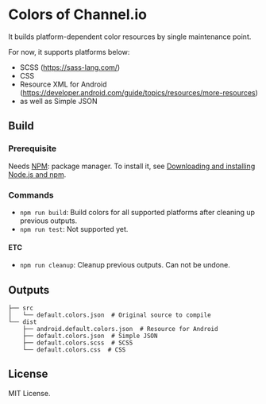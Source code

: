 # Colors of Channel.io
It builds platform-dependent color resources by single maintenance point.

For now, it supports platforms below:
- SCSS (https://sass-lang.com/)
- CSS
- Resource XML for Android (https://developer.android.com/guide/topics/resources/more-resources)
- as well as Simple JSON

## Build
### Prerequisite
Needs [NPM](https://www.npmjs.com/): package manager.
To install it, see [Downloading and installing Node.js and npm](https://docs.npmjs.com/downloading-and-installing-node-js-and-npm).

### Commands
- `npm run build`: Build colors for all supported platforms after cleaning up previous outputs.
- `npm run test`: Not supported yet.

#### ETC
- `npm run cleanup`: Cleanup previous outputs. Can not be undone.

## Outputs
```
├── src
│   └── default.colors.json  # Original source to compile
└── dist
    ├── android.default.colors.json  # Resource for Android
    ├── default.colors.json  # Simple JSON
    ├── default.colors.scss  # SCSS
    └── default.colors.css  # CSS
```

## License
MIT License.
